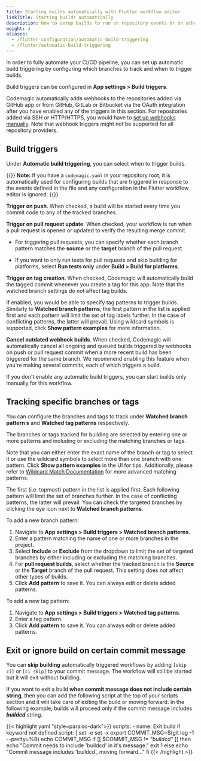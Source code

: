 ```yaml
---
title: Starting builds automatically with Flutter workflow editor
linkTitle: Starting builds automatically
description: How to setup builds to run on repository events or on schedule
weight: 4
aliases: 
  - /flutter-configuration/automatic-build-triggering
  - /flutter/automatic-build-triggering
---
```


In order to fully automate your CI/CD pipeline, you can set up automatic build triggering by configuring which branches to track and when to trigger builds.

Build triggers can be configured in **App settings > Build triggers**.

Codemagic automatically adds webhooks to the repositories added via GitHub app or from GitHub, GitLab or Bitbucket via the OAuth integration after you have enabled any of the triggers in this section. For repositories added via SSH or HTTP/HTTPS, you would have to [set up webhooks manually](../building/webhooks). Note that webhook triggers might not be supported for all repository providers.



## Build triggers

Under **Automatic build triggering**, you can select when to trigger builds.

{{<notebox>}}
**Note:** If you have a `codemagic.yaml` in your repository root, it is automatically used for configuring builds that are triggered in response to the events defined in the file and any configuration in the Flutter workflow editor is ignored.
{{</notebox>}}

**Trigger on push**. When checked, a build will be started every time you commit code to any of the tracked branches.

**Trigger on pull request update**. When checked, your workflow is run when a pull request is opened or updated to verify the resulting merge commit. 

* For triggering pull requests, you can specify whether each branch pattern matches the **source** or the **target** branch of the pull request.

* If you want to only run tests for pull requests and skip building for platforms, select **Run tests only** under **Build > Build for platforms**.

**Trigger on tag creation**. When checked, Codemagic will automatically build the tagged commit whenever you create a tag for this app. Note that the watched branch settings do not affect tag builds.

If enabled, you would be able to specify tag patterns to trigger builds. Similarly to **Watched branch patterns**, the first pattern in the list is applied first and each pattern will limit the set of tag labels further. In the case of conflicting patterns, the latter will prevail. Using wildcard symbols is supported, click **Show pattern examples** for more information.

**Cancel outdated webhook builds**. When checked, Codemagic will automatically cancel all ongoing and queued builds triggered by webhooks on push or pull request commit when a more recent build has been triggered for the same branch. We recommend enabling this feature when you're making several commits, each of which triggers a build.

If you don't enable any automatic build triggers, you can start builds only manually for this workflow.



## Tracking specific branches or tags

You can configure the branches and tags to track under **Watched branch pattern
s** and **Watched tag patterns** respectively.

The branches or tags tracked for building are selected by entering one or more patterns and including or excluding the matching branches or tags.

Note that you can either enter the exact name of the branch or tag to select it or use the wildcard symbols to select more than one branch with one pattern. Click **Show pattern examples** in the UI for tips. Additionally, please refer to [Wildcard Match Documentation](https://facelessuser.github.io/wcmatch/fnmatch/) for more advanced matching patterns.

The first (i.e. topmost) pattern in the list is applied first. Each following pattern will limit the set of branches further. In the case of conflicting patterns, the latter will prevail. You can check the targeted branches by clicking the eye icon next to **Watched branch patterns**.

To add a new branch pattern:

1. Navigate to **App settings > Build triggers > Watched branch patterns**.
2. Enter a pattern matching the name of one or more branches in the project.
3. Select **Include** or **Exclude** from the dropdown to limit the set of targeted branches by either including or excluding the matching branches.
4. For **pull request builds**, select whether the tracked branch is the **Source** or the **Target** branch of the pull request. This setting does not affect other types of builds.
5. Click **Add pattern** to save it. You can always edit or delete added patterns.

To add a new tag pattern:

1. Navigate to **App settings > Build triggers > Watched tag patterns**.
2. Enter a tag pattern.
5. Click **Add pattern** to save it. You can always edit or delete added patterns.

## Exit or ignore build on certain commit message

You can **skip building** automatically triggered workflows by adding `[skip ci]` or `[ci skip]` to your commit message. The workflow will still be started but it will exit without building.

If you want to exit a build **when commit message does not include certain string**, then you can add the following script at the top of your scripts section and it will take care of exiting the build or moving forward. In the following example, builds will proceed only if the commit message includes **_buildcd_** string.

{{< highlight yaml "style=paraiso-dark">}}
  scripts:
    - name: Exit build if keyword not defined
      script: | 
        set -e
        set -x
        export COMMIT_MSG=$(git log -1 --pretty=%B)
        echo COMMIT_MSG
        if [[ $COMMIT_MSG != *"buildcd"* ]]
          then
            echo "Commit needs to include 'buildcd' in it's message."
            exit 1
          else 
            echo "Commit message includes 'buildcd', moving forward..."
        fi 
{{< /highlight >}}
